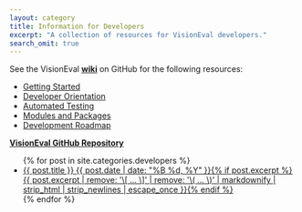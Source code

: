 ```yaml
---
layout: category
title: Information for Developers
excerpt: "A collection of resources for VisionEval developers."
search_omit: true
---
```



See the VisionEval <a href="https://github.com/visioneval/VisionEval/wiki" target="_blank"><b>wiki</b></a> on GitHub for the following resources:

- <a href="https://github.com/VisionEval/VisionEval/wiki/Getting-Started" target="_blank">Getting Started</a>
- <a href="https://github.com/VisionEval/VisionEval/wiki/Developer-Orientation" target="_blank">Developer Orientation</a>
- <a href="https://github.com/VisionEval/VisionEval/wiki/Automated-Testing" target="_blank">Automated Testing</a>
- <a href="https://github.com/VisionEval/VisionEval/wiki/Modules-and-Packages" target="_blank">Modules and Packages</a>
- <a href="https://github.com/VisionEval/VisionEval/wiki/Development-Roadmap" target="_blank">Development Roadmap</a>

<a href="http://www.github.com/visioneval/visioneval" target="_blank"><b>VisionEval GitHub Repository</b></a> 

<ul class="post-list">
{% for post in site.categories.developers %} 
  <li><article><a href="{{ site.url }}{{ post.url }}">{{ post.title }} <span class="entry-date"><time datetime="{{ post.date | date_to_xmlschema }}">{{ post.date | date: "%B %d, %Y" }}</time></span>{% if post.excerpt %} <span class="excerpt">{{ post.excerpt | remove: '\[ ... \]' | remove: '\( ... \)' | markdownify | strip_html | strip_newlines | escape_once }}</span>{% endif %}</a></article></li>
{% endfor %}
</ul>
